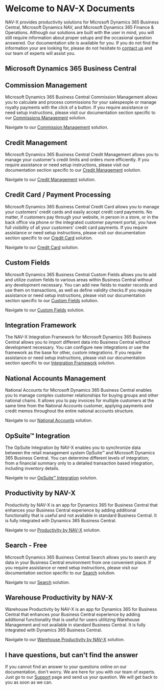 # Welcome to NAV-X Documents

NAV-X provides productivity solutions for Microsoft Dynamics 365 Business Central, Microsoft Dynamics NAV, and Microsoft Dynamics 365 Finance & Operations. Although our solutions are built with the user in mind, you will still require information about proper setups and the occasional question answered. Our documentation site is available for you. If you do not find the information your are looking for, please do not hesitate to [contact us](https://nav-x.com/support/) and our team of experts will assist you.

## Microsoft Dynamics 365 Business Central

## Commission Management

Microsoft Dynamics 365 Business Central Commission Management allows you to calculate and process commissions for your salespeople or manage royalty payments with the click of a button. If you require assistance or need setup instructions, please visit our documentation section specific to our [Commissions Management](business-central/commissions/index.md) solution.

Navigate to our [Commission Management](business-central/commissions/index.md) solution.

## Credit Management

Microsoft Dynamics 365 Business Central Credit Management allows you to manage your customer's credit limits and orders more efficiently. If you require assistance or need setup instructions, please visit our documentation section specific to our [Credit Management](business-central/credit-management/index.md) solution.

Navigate to our [Credit Management](business-central/credit-management/index.md) solution.

## Credit Card / Payment Processing

Microsoft Dynamics 365 Business Central Credit Card allows you to manage your customers' credit cards and easily accept credit card payments. No matter, if customers pay through your website, in person in a store, or in the back office via phone or the integrated customer payment portal, you have full visibility of all your customers' credit card payments. If you require assistance or need setup instructions, please visit our documentation section specific to our [Credit Card](business-central/creditcard/index.md) solution.

Navigate to our [Credit Card](business-central/creditcard/index.md) solution.

## Custom Fields

Microsoft Dynamics 365 Business Central Custom Fields allows you to add and utilize custom fields to various areas within Business Central without any development necessary. You can add new fields to master records and use them on transactions, as well as define validity checks.If you require assistance or need setup instructions, please visit our documentation section specific to our [Custom Fields](business-central/custom-fields/index.md) solution.

Navigate to our [Custom Fields](business-central/custom-fields/index.md) solution.

## Integration Framework

The NAV-X Integration Framework for Microsoft Dynamics 365 Business Central allows you to import different data into Business Central without development necessary. You can configure new integrations or use the framework as the base for other, custom integrations. If you require assistance or need setup instructions, please visit our documentation section specific to our [Integration Framework](business-central/integration-framework/index.md) solution.

## National Accounts Management

National Accounts for Microsoft Dynamics 365 Business Central enables you to manage complex customer relationships for buying groups and other national chains. It allows you to pay invoices for multiple customers at the same time from the National Accounts customer, applying payments and credit memos throughout the entire national accounts structure.

Navigate to our [National Accounts](business-central/national-accounts/index.md) solution.

## OpSuite™ Integration

The OpSuite Integration by NAV-X enables you to synchronize data between the retail management system OpSuite™ and Microsoft Dynamics 365 Business Central. You can determine different levels of integration; from a financial summary only to a detailed transaction based integration, including inventory details.

Navigate to our [OpSuite™ Integration](business-central/opsuite/index.md) solution.

## Productivity by NAV-X

Productivity by NAV-X is an app for Dynamics 365 for Business Central that enhances your Business Central experience by adding additional functionality that is useful and not available in standard Business Central. It is fully integrated with Dynamics 365 Business Central.

Navigate to our [Productivity by NAV-X](business-central/productivity/index.md) solution.

## Search - Free

Microsoft Dynamics 365 Business Central Search allows you to search any data in your Business Central environment from one convenient place. If you require assistance or need setup instructions, please visit our documentation section specific to our [Search](business-central/search/index.md) solution.

Navigate to our [Search](business-central/search/index.md) solution.

## Warehouse Productivity by NAV-X

Warehouse Productivity by NAV-X is an app for Dynamics 365 for Business Central that enhances your Business Central experience by adding additional functionality that is useful for users utilitzing Warehouse Management and not available in standard Business Central. It is fully integrated with Dynamics 365 Business Central.

Navigate to our [Warehouse Productivity by NAV-X](business-central/warehouse/index.md) solution.

## I have questions, but can't find the answer

If you cannot find an answer to your questions online on our documentation, don't worry. We are here for you with our team of experts. Just go to our [Support](https://nav-x.com/support/) page and send us your question. We will get back to you as soon as we can.
